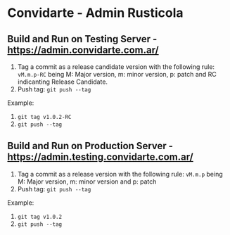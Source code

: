 # Convidarte - Admin Rusticola

## Build and Run on Testing Server - https://admin.convidarte.com.ar/
1. Tag a commit as a release candidate version with the following rule:
``` vM.m.p-RC ``` being M: Major version, m: minor version, p: patch  and RC indicanting Release Candidate.
2. Push tag:
``` git push --tag ```

Example:
1. ``` git tag v1.0.2-RC ```
2. ``` git push --tag ```



## Build and Run on Production Server - https://admin.testing.convidarte.com.ar/
1. Tag a commit as a release version with the following rule:
``` vM.m.p ``` being M: Major version, m: minor version and p: patch
2. Push tag:
``` git push --tag ```

Example:
1. ``` git tag v1.0.2 ```
2. ``` git push --tag ```

